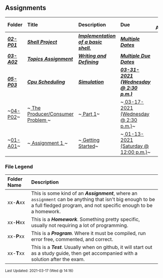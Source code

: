 ## Assignments

| Folder | Title | Description | Due | Still Available |
|:------|:------|:------|:------|:-----:|
| ***<a href="https://github.com/rugbyprof/5143-Operating-Systems/tree/master/Assignments/02-P01">02-P01</a>*** | ***<a href="https://github.com/rugbyprof/5143-Operating-Systems/tree/master/Assignments/02-P01"> Shell Project </a>*** | ***<a href="https://github.com/rugbyprof/5143-Operating-Systems/tree/master/Assignments/02-P01"> Implementation of a basic shell.</a>*** | ***<a href="https://github.com/rugbyprof/5143-Operating-Systems/tree/master/Assignments/02-P01"> Multiple Dates</a>*** | <img src="https://cs.msutexas.edu/~griffin/zcloud/zcloud-files/traffic_light_blank_side.png" width="40"> |
| ***<a href="https://github.com/rugbyprof/5143-Operating-Systems/tree/master/Assignments/03-A02">03-A02</a>*** | ***<a href="https://github.com/rugbyprof/5143-Operating-Systems/tree/master/Assignments/03-A02"> Topics Assignment </a>*** | ***<a href="https://github.com/rugbyprof/5143-Operating-Systems/tree/master/Assignments/03-A02"> Writing and Defining</a>*** | ***<a href="https://github.com/rugbyprof/5143-Operating-Systems/tree/master/Assignments/03-A02"> Multiple Due Dates</a>*** | <img src="https://cs.msutexas.edu/~griffin/zcloud/zcloud-files/traffic_light_blank_side.png" width="40"> |
| ***<a href="https://github.com/rugbyprof/5143-Operating-Systems/tree/master/Assignments/05-P03">05-P03</a>*** | ***<a href="https://github.com/rugbyprof/5143-Operating-Systems/tree/master/Assignments/05-P03"> Cpu Scheduling </a>*** | ***<a href="https://github.com/rugbyprof/5143-Operating-Systems/tree/master/Assignments/05-P03"> Simulation</a>*** | ***<a href="https://github.com/rugbyprof/5143-Operating-Systems/tree/master/Assignments/05-P03"> 03-31-2021 (Wednesday @ 2:30 p.m.)</a>*** | <img src="https://cs.msutexas.edu/~griffin/zcloud/zcloud-files/traffic_light_green_side.png" width="40"> |
| ~<a href="https://github.com/rugbyprof/5143-Operating-Systems/tree/master/Assignments/04-P02">04-P02</a>~ | ~<a href="https://github.com/rugbyprof/5143-Operating-Systems/tree/master/Assignments/04-P02"> The Producer/Consumer Problem </a>~ | ~<a href="https://github.com/rugbyprof/5143-Operating-Systems/tree/master/Assignments/04-P02"> Part 1</a>~ | ~<a href="https://github.com/rugbyprof/5143-Operating-Systems/tree/master/Assignments/04-P02"> 03-17-2021 (Wednesday @ 2:30 p.m.)</a>~ | <img src="https://cs.msutexas.edu/~griffin/zcloud/zcloud-files/traffic_light_yellow_side.png" width="40"> |
| ~<a href="https://github.com/rugbyprof/5143-Operating-Systems/tree/master/Assignments/01-A01">01-A01</a>~ | ~<a href="https://github.com/rugbyprof/5143-Operating-Systems/tree/master/Assignments/01-A01"> Assignment 1 </a>~ | ~<a href="https://github.com/rugbyprof/5143-Operating-Systems/tree/master/Assignments/01-A01"> Getting Started</a>~ | ~<a href="https://github.com/rugbyprof/5143-Operating-Systems/tree/master/Assignments/01-A01"> 01-13-2021 (Saturday @ 12:00 p.m.)</a>~ | <img src="https://cs.msutexas.edu/~griffin/zcloud/zcloud-files/traffic_light_red_side.png" width="40"> |

### File Legend

| Folder Name | Description |
|:-----------|:-------------|
|xx-**A**xx | This is some kind of an ***Assignment***, where an `assignment` can be anything that isn't big enough to be a full fledged program, and not specific enough to be a homework. |
|xx-**H**xx | This is a ***Homework***. Something pretty specific, usually not requiring a lot of programming. |
|xx-**P**xx | This is a ***Program***. Where it must be compiled, run error free, commented, and correct. |
|xx-**T**xx | This is a ***Test***. Usually when on github, it will start out as a study guide, then get accompanied with a solution after the exam. |

<sup>Last Updated: 2021-03-17 (Wed @ 14:16)</sup>